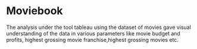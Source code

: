 # Moviebook
The analysis under the tool tableau using the dataset of movies gave visual understanding of the data in various parameters like movie budget and profits, highest grossing movie franchise,highest grossing movies etc.
